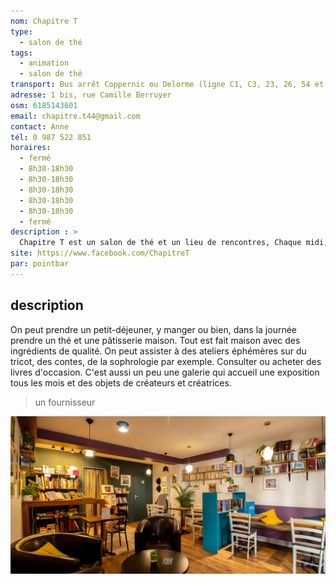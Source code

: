 ```yaml
---
nom: Chapitre T
type:
  - salon de thé
tags:
  - animation
  - salon de thé
transport: Bus arrêt Coppernic ou Delorme (ligne C1, C3, 23, 26, 54 et C6)
adresse: 1 bis, rue Camille Berruyer
osm: 6185143601
email: chapitre.t44@gmail.com 
contact: Anne
tél: 0 987 522 851
horaires:
  - fermé
  - 8h30-18h30
  - 8h30-18h30
  - 8h30-18h30
  - 8h30-18h30
  - 8h30-18h30
  - fermé
description : >
  Chapitre T est un salon de thé et un lieu de rencontres, Chaque midi, Anne propose des recettes simples et efficaces.
site: https://www.facebook.com/ChapitreT
par: pointbar
---
```


## description

On peut prendre un petit-déjeuner, y manger ou bien, dans la journée prendre un thé et une pâtisserie maison. Tout est fait maison avec des ingrédients de qualité.
On peut assister à des ateliers éphémères sur du tricot, des contes, de la sophrologie par exemple.
Consulter ou acheter des livres d'occasion. C'est aussi un peu une galerie qui accueil une exposition tous les mois et des objets de créateurs et créatrices.

> un fournisseur 

![Chapitre T](./media/chapitre-t.jpg)
